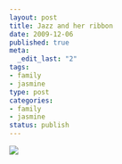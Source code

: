```yaml
--- 
layout: post
title: Jazz and her ribbon
date: 2009-12-06
published: true
meta: 
  _edit_last: "2"
tags: 
- family
- jasmine
type: post
categories: 
- family
- jasmine
status: publish
---
```

[![](http://media.eick.us/2011/05/photo11.jpg.scaled.50011.jpg)](http://posterous.com/getfile/files.posterous.com/andreweick/FkEg89AGBdtawL3fJQHEnMqtSLOlbHYlvUg9dom5o6YNTMW4GlV1kXGd6If2/photo.jpg) 
